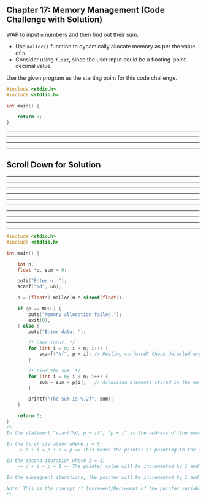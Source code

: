 ## Chapter 17: Memory Management (Code Challenge with Solution) 

WAP to input `n` numbers and then find out their sum.
- Use `malloc()` function to dynamically allocate memory as per the value of `n`.
- Consider using `float`, since the user input could be a floating-point decimal value.

Use the given program as the starting point for this code challenge.
 
```C
#include <stdio.h>
#include <stdlib.h>

int main() {

	return 0;
}

```

----
----
----
----
## Scroll Down for Solution 
----
----
----
----
----
----
----
----
----
----

```C
#include <stdio.h>
#include <stdlib.h>

int main() {

	int n;
	float *p, sum = 0;

	puts("Enter n: ");
	scanf("%d", &n);

	p = (float*) malloc(n * sizeof(float));

	if (p == NULL) {
		puts("Memory allocation failed.");
		exit(0);
	} else {
		puts("Enter data: ");

		/* User input. */
		for (int i = 0; i < n; i++) {
			scanf("%f", p + i);	// Feeling confused? Check detailed explanation at the bottom.
		}

		/* Find the sum. */
		for (int i = 0; i < n; i++) {
			sum = sum + p[i];	// Accessing elements stored in the memory block by using 'p[i]'.
		}

		printf("The sum is %.2f", sum);
	}

	return 0;
}
/*
In the statement "scanf(%d, p + i)", "p + i" is the address of the memory location which is being incremented with each iteration.

In the first iteration where i = 0:
    -> p + i = p + 0 = p => This means the pointer is pointing to the address of the first element present in the allocated memory block.

In the second iteration where i = 1:
    -> p + i = p + 1 => The pointer value will be incremented by 1 and now it will point to the address of the second element present in the allocated memory block.

In the subsequent iterations, the pointer will be incremented by 1 and using scanf() function we will store value at each element's address in the allocated memory block.

Note: This is the concept of Increment/Decrement of the pointer variable covered in the topic of 'Pointers'.
*/

```
